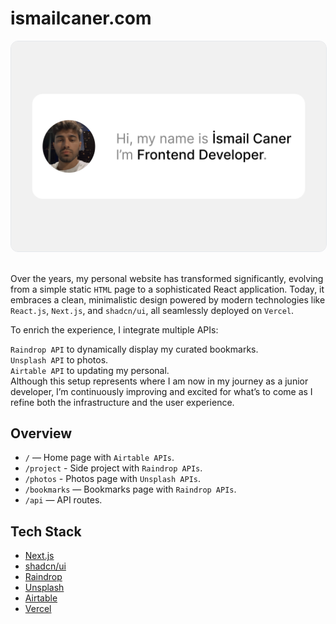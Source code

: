# ismailcaner.com

<img src="public/images/og.png" alt="ismaikcaner.com — İsmail Caner" style="border-radius: 12px; border: 1px solid #e5e7eb" />

<br>
<br>

Over the years, my personal website has transformed significantly, evolving from a simple static `HTML` page to a sophisticated React application. Today, it embraces a clean, minimalistic design powered by modern technologies like `React.js`, `Next.js`, and `shadcn/ui`, all seamlessly deployed on `Vercel`.

To enrich the experience, I integrate multiple APIs:

`Raindrop API` to dynamically display my curated bookmarks. <br />
`Unsplash API` to photos.<br />
`Airtable API` to updating my personal.<br />
Although this setup represents where I am now in my journey as a junior developer, I’m continuously improving and excited for what’s to come as I refine both the infrastructure and the user experience.

## Overview

- `/` — Home page with `Airtable APIs`.
- `/project` - Side project with `Raindrop APIs`.
- `/photos` - Photos page with `Unsplash APIs`.
- `/bookmarks` — Bookmarks page with `Raindrop APIs`.
- `/api` — API routes.

## Tech Stack

- [Next.js](https://nextjs.org)
- [shadcn/ui](https://ui.shadcn.com)
- [Raindrop](https://raindrop.io)
- [Unsplash](https://ui.shadcn.com)
- [Airtable](https://ui.shadcn.com)
- [Vercel](https://vercel.com)
